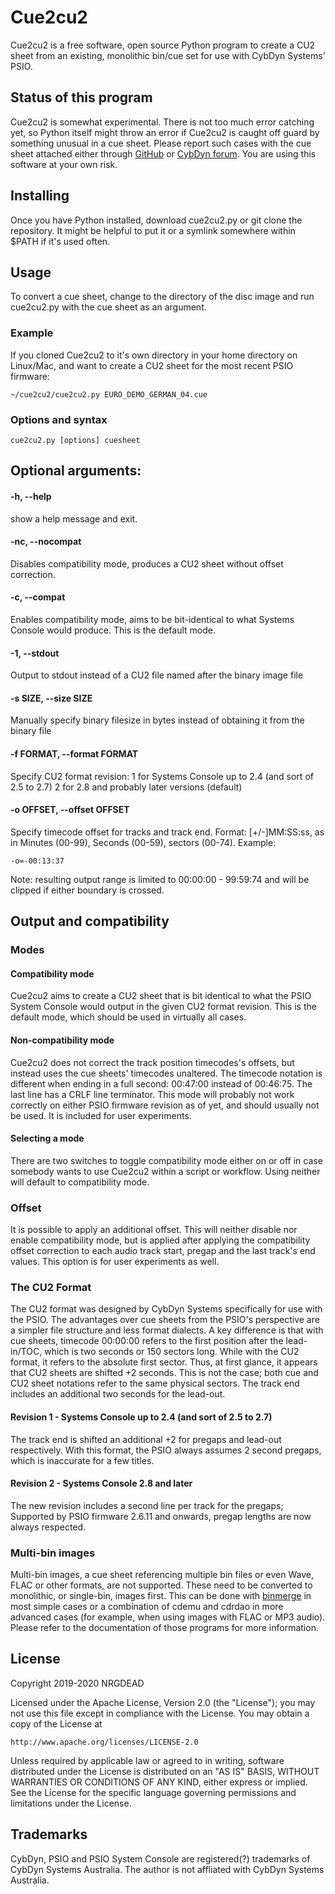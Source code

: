 # Cue2cu2
Cue2cu2 is a free software, open source Python program to create a CU2 sheet from an existing, monolithic bin/cue set for use with CybDyn Systems' PSIO.
## Status of this program
Cue2cu2 is somewhat experimental.
There is not too much error catching yet, so Python itself might throw an error if Cue2cu2 is caught off guard by something unusual in a cue sheet.
Please report such cases with the cue sheet attached either through [GitHub](https://github.com/NRGDEAD/Cue2cu2) or [CybDyn forum](https://www.cybdyn-systems.com.au/forum/viewtopic.php?f=17&t=1760).
You are using this software at your own risk.
## Installing
Once you have Python installed, download cue2cu2.py or git clone the repository. It might be helpful to put it or a symlink somewhere within $PATH if it's used often.
## Usage
To convert a cue sheet, change to the directory of the disc image and run cue2cu2.py with the cue sheet as an argument.
### Example
If you cloned Cue2cu2 to it's own directory in your home directory on Linux/Mac, and want to create a CU2 sheet for the most recent PSIO firmware:
```
~/cue2cu2/cue2cu2.py EURO_DEMO_GERMAN_04.cue
```
### Options and syntax
```
cue2cu2.py [options] cuesheet
```

## Optional arguments:
#### -h, --help
show a help message and exit.
#### -nc, --nocompat
Disables compatibility mode, produces a CU2 sheet without offset correction.
#### -c, --compat
Enables compatibility mode, aims to be bit-identical to what Systems Console would produce. This is the default mode.
#### -1, --stdout
Output to stdout instead of a CU2 file named after the binary image file
#### -s SIZE, --size SIZE
Manually specify binary filesize in bytes instead of obtaining it from the binary file
#### -f FORMAT, --format FORMAT
Specify CU2 format revision:
1 for Systems Console up to 2.4 (and sort of 2.5 to 2.7)
2 for 2.8 and probably later versions (default)
#### -o OFFSET, --offset OFFSET
Specify timecode offset for tracks and track end.
Format: [+/-]MM:SS:ss, as in Minutes (00-99), Seconds (00-59), sectors (00-74).
Example:
```
-o=-00:13:37
```
Note: resulting output range is limited to 00:00:00 - 99:59:74 and will be clipped if either boundary is crossed.
## Output and compatibility
### Modes
#### Compatibility mode
Cue2cu2 aims to create a CU2 sheet that is bit identical to what the PSIO System Console would output in the given CU2 format revision. This is the default mode, which should be used in virtually all cases.
#### Non-compatibility mode
Cue2cu2 does not correct the track position timecodes's offsets, but instead uses the cue sheets' timecodes unaltered.
The timecode notation is different when ending in a full second: 00:47:00 instead of 00:46:75.
The last line has a CRLF line terminator.
This mode will probably not work correctly on either PSIO firmware revision as of yet, and should usually not be used. It is included for user experiments.
#### Selecting a mode
There are two switches to toggle compatibility mode either on or off in case somebody wants to use Cue2cu2 within a script or workflow. Using neither will default to compatibility mode.
### Offset
It is possible to apply an additional offset. This will neither disable nor enable compatibility mode, but is applied after applying the compatibility offset correction to each audio track start, pregap and the last track's end values. This option is for user experiments as well.
### The CU2 Format
The CU2 format was designed by CybDyn Systems specifically for use with the PSIO. The advantages over cue sheets from the PSIO's perspective are a simpler file structure and less format dialects.
A key difference is that with cue sheets, timecode 00:00:00 refers to the first position after the lead-in/TOC, which is two seconds or 150 sectors long. While with the CU2 format, it refers to the absolute first sector. Thus, at first glance, it appears that CU2 sheets are shifted +2 seconds. This is not the case; both cue and CU2 sheet notations refer to the same physical sectors.
The track end includes an additional two seconds for the lead-out.
#### Revision 1 - Systems Console up to 2.4 (and sort of 2.5 to 2.7)
The track end is shifted an additional +2 for pregaps and lead-out respectively. With this format, the PSIO always assumes 2 second pregaps, which is inaccurate for a few titles.
#### Revision 2 - Systems Console 2.8 and later
The new revision includes a second line per track for the pregaps; Supported by PSIO firmware 2.6.11 and onwards, pregap lengths are now always respected.
### Multi-bin images
Multi-bin images, a cue sheet referencing multiple bin files or even Wave, FLAC or other formats, are not supported. These need to be converted to monolithic, or single-bin, images first. This can be done with [binmerge](https://github.com/putnam/binmerge) in most simple cases or a combination of cdemu and cdrdao in more advanced cases (for example, when using images with FLAC or MP3 audio). Please refer to the documentation of those programs for more information.
## License
Copyright 2019-2020 NRGDEAD

Licensed under the Apache License, Version 2.0 (the "License"); you may not use this file except in compliance with the License.
You may obtain a copy of the License at

    http://www.apache.org/licenses/LICENSE-2.0

Unless required by applicable law or agreed to in writing, software distributed under the License is distributed on an "AS IS" BASIS, WITHOUT WARRANTIES OR CONDITIONS OF ANY KIND, either express or implied.
See the License for the specific language governing permissions and limitations under the License.
## Trademarks
CybDyn, PSIO and PSIO System Console are registered(?) trademarks of CybDyn Systems Australia. The author is not affliated with CybDyn Systems Australia.
